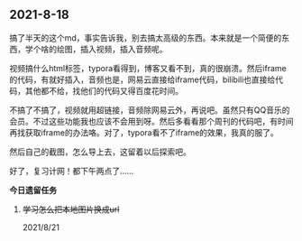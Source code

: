## 2021-8-18

搞了半天的这个md，事实告诉我，别去搞太高级的东西。本来就是一个简便的东西，学个啥的绘图，插入视频，插入音频呢。

视频搞什么html标签，typora看得到，博客又看不到，真的很崩溃。然后iframe的代码，有就好插入，音频也是，网易云直接给iframe代码，bilibili也直接给代码，其他都不给，找他们的代码又得百度花时间。

不搞了不搞了，视频就用超链接，音频除网易云外，再说吧。虽然只有QQ音乐的会员。不过这些功能我也应该不会用到呀。然后多看看那个周刊的代码吧，有时间再找获取iframe的办法咯。对了，typora看不了iframe的效果，我真的服了。

然后自己的截图，怎么导上去，这留着以后探索吧。

好了，复习计网！都下午两点了……

**今日遗留任务**

1. ~~学习怎么把本地图片换成url~~

   2021/8/21

